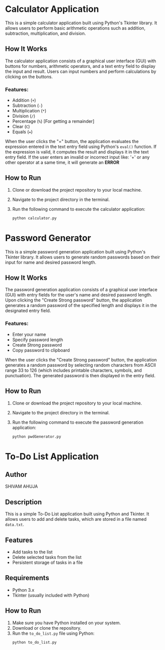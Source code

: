# Calculator Application

This is a simple calculator application built using Python's Tkinter library. It allows users to perform basic arithmetic operations such as addition, subtraction, multiplication, and division.

## How It Works

The calculator application consists of a graphical user interface (GUI) with buttons for numbers, arithmetic operators, and a text entry field to display the input and result. Users can input numbers and perform calculations by clicking on the buttons. 

### Features:
- Addition (`+`)
- Subtraction (`-`)
- Multiplication (`*`)
- Division (`/`)
- Percentage (`%`) [For getting a remainder]
- Clear (`C`)
- Equals (`=`)

When the user clicks the "=" button, the application evaluates the expression entered in the text entry field using Python's `eval()` function. If the expression is valid, it computes the result and displays it in the text entry field. If the user enters an invalid or incorrect input like: '+' or any other operator at a same time, it will generate an **ERROR**

## How to Run

1. Clone or download the project repository to your local machine.
2. Navigate to the project directory in the terminal.
3. Run the following command to execute the calculator application:

   ```bash
   python calculator.py
   ```

# Password Generator

This is a simple password generation application built using Python's Tkinter library. It allows users to generate random passwords based on their input for name and desired password length.

## How It Works

The password generation application consists of a graphical user interface (GUI) with entry fields for the user's name and desired password length. Upon clicking the "Create Strong password" button, the application generates a random password of the specified length and displays it in the designated entry field.

### Features:
- Enter your name
- Specify password length
- Create Strong password
- Copy password to clipboard

When the user clicks the "Create Strong password" button, the application generates a random password by selecting random characters from ASCII range 33 to 126 (which includes printable characters, symbols, and punctuation). The generated password is then displayed in the entry field.

## How to Run

1. Clone or download the project repository to your local machine.

2. Navigate to the project directory in the terminal.

3. Run the following command to execute the password generation application:

   ```bash
   python pwdGenerator.py
   ```
   
# To-Do List Application

## Author
SHIVAM AHUJA

## Description
This is a simple To-Do List application built using Python and Tkinter. It allows users to add and delete tasks, which are stored in a file named `data.txt`.

## Features
- Add tasks to the list
- Delete selected tasks from the list
- Persistent storage of tasks in a file

## Requirements
- Python 3.x
- Tkinter (usually included with Python)

## How to Run
1. Make sure you have Python installed on your system.
2. Download or clone the repository.
3. Run the `to_do_list.py` file using Python:
   ```bash
   python to_do_list.py


